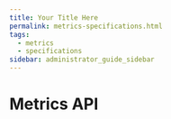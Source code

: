 ```yaml
---
title: Your Title Here
permalink: metrics-specifications.html
tags:
  - metrics
  - specifications
sidebar: administrator_guide_sidebar
---
```


# Metrics API
